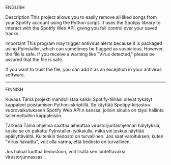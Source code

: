 ENGLISH

Description
This project allows you to easily remove all liked songs from your Spotify account using the Python script. It uses the Spotipy library to interact with the Spotify Web API, giving you full control over your saved tracks.



Important
This program may trigger antivirus alerts because it is packaged using PyInstaller, which can sometimes be flagged as suspicious. However, the file is safe. If you receive a warning like "Virus detected," please be assured that the file is safe.

If you want to trust the file, you can add it as an exception in your antivirus software.

--------------------------------------------------------
FINNISH

Kuvaus
Tämä projekti mahdollistaa kaikki Spotify-tililläsi olevat tykätyt kappaleet poistamisen Python-skriptillä. Se käyttää Spotipy-kirjastoa vuorovaikutukseen Spotify Web API:n kanssa, jolloin sinulla on täysi hallinta tallennettuihin kappaleisiin.


Tärkeää
Tämä ohjelma saattaa aiheuttaa virustorjuntaohjelman hälytyksiä, koska se on pakattu PyInstaller-työkalulla, mikä voi joskus näyttää epäilyttävältä. Kuitenkin tiedosto on turvallinen. Jos saat varoituksen, kuten "Virus havaittu", voit olla varma, että tiedosto on turvallinen.

Jos haluat luottaa tiedostoon, voit lisätä sen luotettavaksi virustorjunnassasi.
